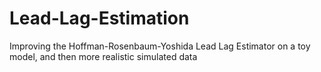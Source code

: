 # Lead-Lag-Estimation
Improving the Hoffman-Rosenbaum-Yoshida Lead Lag Estimator on a toy model, and then more realistic simulated data

